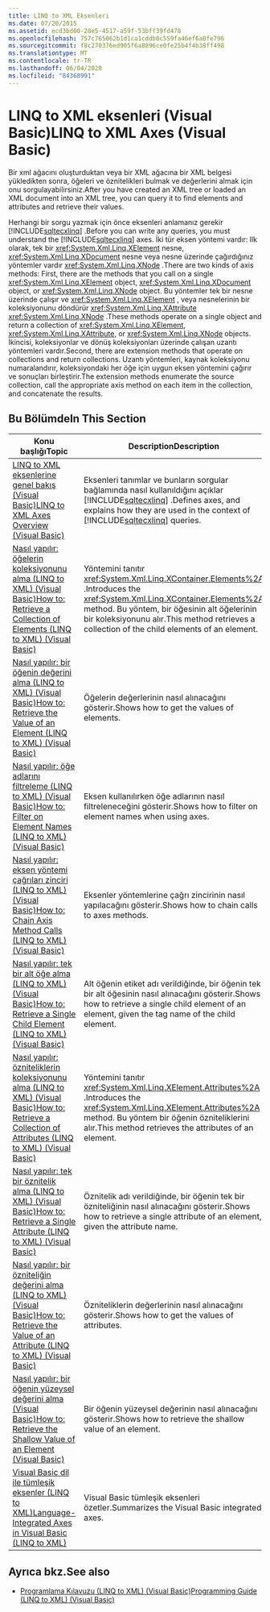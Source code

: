 ```yaml
---
title: LINQ to XML Eksenleri
ms.date: 07/20/2015
ms.assetid: ecd3bd00-28e5-4517-a59f-53bff39fd478
ms.openlocfilehash: 757c765062b1d1ca1cddb0c559fa46ef6a0fe796
ms.sourcegitcommit: f8c270376ed905f6a8896ce0fe25b4f4b38ff498
ms.translationtype: MT
ms.contentlocale: tr-TR
ms.lasthandoff: 06/04/2020
ms.locfileid: "84368991"
---
```

# <a name="linq-to-xml-axes-visual-basic"></a><span data-ttu-id="f34a1-102">LINQ to XML eksenleri (Visual Basic)</span><span class="sxs-lookup"><span data-stu-id="f34a1-102">LINQ to XML Axes (Visual Basic)</span></span>
<span data-ttu-id="f34a1-103">Bir xml ağacını oluşturduktan veya bir XML ağacına bir XML belgesi yükledikten sonra, öğeleri ve öznitelikleri bulmak ve değerlerini almak için onu sorgulayabilirsiniz.</span><span class="sxs-lookup"><span data-stu-id="f34a1-103">After you have created an XML tree or loaded an XML document into an XML tree, you can query it to find elements and attributes and retrieve their values.</span></span>  
  
 <span data-ttu-id="f34a1-104">Herhangi bir sorgu yazmak için önce eksenleri anlamanız gerekir [!INCLUDE[sqltecxlinq](~/includes/sqltecxlinq-md.md)] .</span><span class="sxs-lookup"><span data-stu-id="f34a1-104">Before you can write any queries, you must understand the [!INCLUDE[sqltecxlinq](~/includes/sqltecxlinq-md.md)] axes.</span></span> <span data-ttu-id="f34a1-105">İki tür eksen yöntemi vardır: Ilk olarak, tek bir <xref:System.Xml.Linq.XElement> nesne, <xref:System.Xml.Linq.XDocument> nesne veya nesne üzerinde çağırdığınız yöntemler vardır <xref:System.Xml.Linq.XNode> .</span><span class="sxs-lookup"><span data-stu-id="f34a1-105">There are two kinds of axis methods: First, there are the methods that you call on a single <xref:System.Xml.Linq.XElement> object, <xref:System.Xml.Linq.XDocument> object, or <xref:System.Xml.Linq.XNode> object.</span></span> <span data-ttu-id="f34a1-106">Bu yöntemler tek bir nesne üzerinde çalışır ve <xref:System.Xml.Linq.XElement> , veya nesnelerinin bir koleksiyonunu döndürür <xref:System.Xml.Linq.XAttribute> <xref:System.Xml.Linq.XNode> .</span><span class="sxs-lookup"><span data-stu-id="f34a1-106">These methods operate on a single object and return a collection of <xref:System.Xml.Linq.XElement>, <xref:System.Xml.Linq.XAttribute>, or <xref:System.Xml.Linq.XNode> objects.</span></span> <span data-ttu-id="f34a1-107">İkincisi, koleksiyonlar ve dönüş koleksiyonları üzerinde çalışan uzantı yöntemleri vardır.</span><span class="sxs-lookup"><span data-stu-id="f34a1-107">Second, there are extension methods that operate on collections and return collections.</span></span> <span data-ttu-id="f34a1-108">Uzantı yöntemleri, kaynak koleksiyonu numaralandırır, koleksiyondaki her öğe için uygun eksen yöntemini çağırır ve sonuçları birleştirir.</span><span class="sxs-lookup"><span data-stu-id="f34a1-108">The extension methods enumerate the source collection, call the appropriate axis method on each item in the collection, and concatenate the results.</span></span>  
  
## <a name="in-this-section"></a><span data-ttu-id="f34a1-109">Bu Bölümde</span><span class="sxs-lookup"><span data-stu-id="f34a1-109">In This Section</span></span>  
  
|<span data-ttu-id="f34a1-110">Konu başlığı</span><span class="sxs-lookup"><span data-stu-id="f34a1-110">Topic</span></span>|<span data-ttu-id="f34a1-111">Description</span><span class="sxs-lookup"><span data-stu-id="f34a1-111">Description</span></span>|  
|-----------|-----------------|  
|[<span data-ttu-id="f34a1-112">LINQ to XML eksenlerine genel bakış (Visual Basic)</span><span class="sxs-lookup"><span data-stu-id="f34a1-112">LINQ to XML Axes Overview (Visual Basic)</span></span>](linq-to-xml-axes-overview.md)|<span data-ttu-id="f34a1-113">Eksenleri tanımlar ve bunların sorgular bağlamında nasıl kullanıldığını açıklar [!INCLUDE[sqltecxlinq](~/includes/sqltecxlinq-md.md)] .</span><span class="sxs-lookup"><span data-stu-id="f34a1-113">Defines axes, and explains how they are used in the context of [!INCLUDE[sqltecxlinq](~/includes/sqltecxlinq-md.md)] queries.</span></span>|  
|[<span data-ttu-id="f34a1-114">Nasıl yapılır: öğelerin koleksiyonunu alma (LINQ to XML) (Visual Basic)</span><span class="sxs-lookup"><span data-stu-id="f34a1-114">How to: Retrieve a Collection of Elements (LINQ to XML) (Visual Basic)</span></span>](how-to-retrieve-a-collection-of-elements-linq-to-xml.md)|<span data-ttu-id="f34a1-115">Yöntemini tanıtır <xref:System.Xml.Linq.XContainer.Elements%2A> .</span><span class="sxs-lookup"><span data-stu-id="f34a1-115">Introduces the <xref:System.Xml.Linq.XContainer.Elements%2A> method.</span></span> <span data-ttu-id="f34a1-116">Bu yöntem, bir öğesinin alt öğelerinin bir koleksiyonunu alır.</span><span class="sxs-lookup"><span data-stu-id="f34a1-116">This method retrieves a collection of the child elements of an element.</span></span>|  
|[<span data-ttu-id="f34a1-117">Nasıl yapılır: bir öğenin değerini alma (LINQ to XML) (Visual Basic)</span><span class="sxs-lookup"><span data-stu-id="f34a1-117">How to: Retrieve the Value of an Element (LINQ to XML) (Visual Basic)</span></span>](how-to-retrieve-the-value-of-an-element-linq-to-xml.md)|<span data-ttu-id="f34a1-118">Öğelerin değerlerinin nasıl alınacağını gösterir.</span><span class="sxs-lookup"><span data-stu-id="f34a1-118">Shows how to get the values of elements.</span></span>|  
|[<span data-ttu-id="f34a1-119">Nasıl yapılır: öğe adlarını filtreleme (LINQ to XML) (Visual Basic)</span><span class="sxs-lookup"><span data-stu-id="f34a1-119">How to: Filter on Element Names (LINQ to XML) (Visual Basic)</span></span>](how-to-filter-on-element-names-linq-to-xml.md)|<span data-ttu-id="f34a1-120">Eksen kullanılırken öğe adlarının nasıl filtreleneceğini gösterir.</span><span class="sxs-lookup"><span data-stu-id="f34a1-120">Shows how to filter on element names when using axes.</span></span>|  
|[<span data-ttu-id="f34a1-121">Nasıl yapılır: eksen yöntemi çağrıları zinciri (LINQ to XML) (Visual Basic)</span><span class="sxs-lookup"><span data-stu-id="f34a1-121">How to: Chain Axis Method Calls (LINQ to XML) (Visual Basic)</span></span>](how-to-chain-axis-method-calls-linq-to-xml.md)|<span data-ttu-id="f34a1-122">Eksenler yöntemlerine çağrı zincirinin nasıl yapılacağını gösterir.</span><span class="sxs-lookup"><span data-stu-id="f34a1-122">Shows how to chain calls to axes methods.</span></span>|  
|[<span data-ttu-id="f34a1-123">Nasıl yapılır: tek bir alt öğe alma (LINQ to XML) (Visual Basic)</span><span class="sxs-lookup"><span data-stu-id="f34a1-123">How to: Retrieve a Single Child Element (LINQ to XML) (Visual Basic)</span></span>](how-to-retrieve-a-single-child-element-linq-to-xml.md)|<span data-ttu-id="f34a1-124">Alt öğenin etiket adı verildiğinde, bir öğenin tek bir alt öğesinin nasıl alınacağını gösterir.</span><span class="sxs-lookup"><span data-stu-id="f34a1-124">Shows how to retrieve a single child element of an element, given the tag name of the child element.</span></span>|  
|[<span data-ttu-id="f34a1-125">Nasıl yapılır: özniteliklerin koleksiyonunu alma (LINQ to XML) (Visual Basic)</span><span class="sxs-lookup"><span data-stu-id="f34a1-125">How to: Retrieve a Collection of Attributes (LINQ to XML) (Visual Basic)</span></span>](how-to-retrieve-a-collection-of-attributes-linq-to-xml.md)|<span data-ttu-id="f34a1-126">Yöntemini tanıtır <xref:System.Xml.Linq.XElement.Attributes%2A> .</span><span class="sxs-lookup"><span data-stu-id="f34a1-126">Introduces the <xref:System.Xml.Linq.XElement.Attributes%2A> method.</span></span> <span data-ttu-id="f34a1-127">Bu yöntem bir öğenin özniteliklerini alır.</span><span class="sxs-lookup"><span data-stu-id="f34a1-127">This method retrieves the attributes of an element.</span></span>|  
|[<span data-ttu-id="f34a1-128">Nasıl yapılır: tek bir öznitelik alma (LINQ to XML) (Visual Basic)</span><span class="sxs-lookup"><span data-stu-id="f34a1-128">How to: Retrieve a Single Attribute (LINQ to XML) (Visual Basic)</span></span>](how-to-retrieve-a-single-attribute-linq-to-xml.md)|<span data-ttu-id="f34a1-129">Öznitelik adı verildiğinde, bir öğenin tek bir özniteliğinin nasıl alınacağını gösterir.</span><span class="sxs-lookup"><span data-stu-id="f34a1-129">Shows how to retrieve a single attribute of an element, given the attribute name.</span></span>|  
|[<span data-ttu-id="f34a1-130">Nasıl yapılır: bir özniteliğin değerini alma (LINQ to XML) (Visual Basic)</span><span class="sxs-lookup"><span data-stu-id="f34a1-130">How to: Retrieve the Value of an Attribute (LINQ to XML) (Visual Basic)</span></span>](how-to-retrieve-the-value-of-an-attribute-linq-to-xml.md)|<span data-ttu-id="f34a1-131">Özniteliklerin değerlerinin nasıl alınacağını gösterir.</span><span class="sxs-lookup"><span data-stu-id="f34a1-131">Shows how to get the values of attributes.</span></span>|  
|[<span data-ttu-id="f34a1-132">Nasıl yapılır: bir öğenin yüzeysel değerini alma (Visual Basic)</span><span class="sxs-lookup"><span data-stu-id="f34a1-132">How to: Retrieve the Shallow Value of an Element (Visual Basic)</span></span>](how-to-retrieve-the-shallow-value-of-an-element.md)|<span data-ttu-id="f34a1-133">Bir öğenin yüzeysel değerinin nasıl alınacağını gösterir.</span><span class="sxs-lookup"><span data-stu-id="f34a1-133">Shows how to retrieve the shallow value of an element.</span></span>|  
|[<span data-ttu-id="f34a1-134">Visual Basic dil ile tümleşik eksenler (LINQ to XML)</span><span class="sxs-lookup"><span data-stu-id="f34a1-134">Language-Integrated Axes in Visual Basic (LINQ to XML)</span></span>](language-integrated-axes.md)|<span data-ttu-id="f34a1-135">Visual Basic tümleşik eksenleri özetler.</span><span class="sxs-lookup"><span data-stu-id="f34a1-135">Summarizes the Visual Basic integrated axes.</span></span>|  
  
## <a name="see-also"></a><span data-ttu-id="f34a1-136">Ayrıca bkz.</span><span class="sxs-lookup"><span data-stu-id="f34a1-136">See also</span></span>

- [<span data-ttu-id="f34a1-137">Programlama Kılavuzu (LINQ to XML) (Visual Basic)</span><span class="sxs-lookup"><span data-stu-id="f34a1-137">Programming Guide (LINQ to XML) (Visual Basic)</span></span>](programming-guide-linq-to-xml.md)
